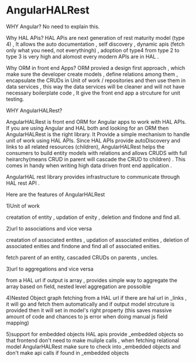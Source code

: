 # AngularHALRest
WHY Angular?
No need to explain this.


Why HAL APis?
HAL APis are next generation of rest maturity model (type 4) , It allows the auto documentation , self discovery , dynamic apis (fetch only what you need, not everythingh) , adoption of type4 from type 2 to type 3 is very high and alomost every modern APIs are in HAL .

Why ORM in front end Apps?
ORM provied a design first approach , which make sure the developer create models , define relations among them , encapsulate the CRUDs in Unit of work / repositories and then use them in data services , this way the data services will be cleaner and will not have necessary boilerplate code , It give the front end app a strcuture for unit testing.

WHY AngularHALRest?

AngularHALRest is front end ORM for Angular apps to work with HAL APIs.
If you are using Angular and HAL both and looking for an ORM then AngularHALRest is the right library.
It Provide a simple mechanism to handle unit of work using HAL APIs.
Since HAL APIs provide autoDiscovery and links to all related resources (children), AngularHALRest helps the consumers to build entity models with relations and allows CRUDS with full heirarchy(means CRUD in parent will cascade the CRUD to children) . This comes in handy when writing high data driven front end application .

AngularHAL rest library provides infrastructure to communicate through HAL rest API .

Here are the features of AngularHALRest

1)Unit of work

 creatation of entity , updation of enity , deletion and findone and find all.

2)url to associations and vice versa

 creatation of associated entites , updation of associated enities , deletion of associated enities and findone and find all of associated enities.

fetch parent of an entity, cascaded CRUDs on parents , uncles. 

3)url to aggregations and vice versa

from a HAL url if output is array , provides simple way to aggregate the array based on field, nested level aggregation are possoible

4)Nested Object graph fetching
from a HAL url if there are hal url in _links , it will go and fetch them automatically and if output model strcuture is provided then it will set in model's right property (this saves massive amount of code and chances to js error when doing manual js field mapping)

5)support for embedded objects
HAL apis provide _embedded objects so that frontend don't need to make muliple calls , when fetching relational model AngularHALRest make sure to check into _embedded objects and don't make api calls if found in _embedded objects
